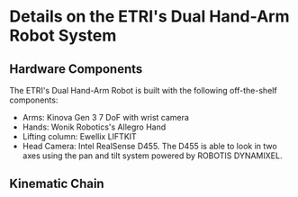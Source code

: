 # Details on the ETRI's Dual Hand-Arm Robot System

## Hardware Components

The ETRI's Dual Hand-Arm Robot is built with the following off-the-shelf components:
- Arms: Kinova Gen 3 7 DoF with wrist camera
- Hands: Wonik Robotics's Allegro Hand
- Lifting column: Ewellix LIFTKIT
- Head Camera: Intel RealSense D455. The D455 is able to look in two axes using the pan and tilt system powered by ROBOTIS DYNAMIXEL.

## Kinematic Chain

